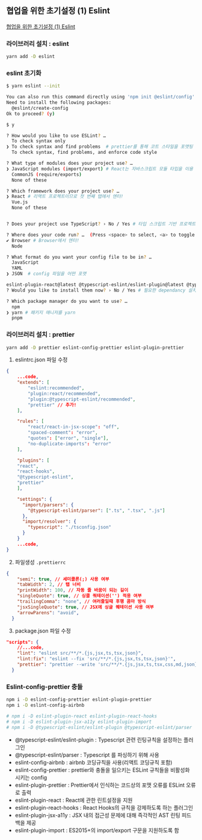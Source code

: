 ## 협업을 위한 초기설정 (1) Eslint 
[협업을 위한 초기설정 (1) Eslint](https://yelee.tistory.com/57)

### 라이브러리 설치 : eslint
```bash
yarn add -D eslint
```

### eslint 초기화 
```bash 
$ yarn eslint --init

You can also run this command directly using 'npm init @eslint/config'.
Need to install the following packages:
  @eslint/create-config
Ok to proceed? (y)

$ y

? How would you like to use ESLint? … 
  To check syntax only
❯ To check syntax and find problems  # prettier를 통해 코트 스타일을 포맷팅 할 예정
  To check syntax, find problems, and enforce code style

? What type of modules does your project use? … 
❯ JavaScript modules (import/export) # React는 자바스크립트 모듈 타입을 이용
  CommonJS (require/exports)
  None of these

? Which framework does your project use? … 
❯ React # 리액트 프로젝트이므로 첫 번째 탭에서 엔터!
  Vue.js
  None of these


? Does your project use TypeScript? › No / Yes # 타입 스크립트 기반 프로젝트를 구성하는 중이니 Yes! 탭에서 엔터!

? Where does your code run? …  (Press <space> to select, <a> to toggle all, <i> to invert selection)
✔ Browser # Browser에서 엔터!
  Node

? What format do you want your config file to be in? … 
  JavaScript
  YAML
❯ JSON  # config 파일을 어떤 포맷

eslint-plugin-react@latest @typescript-eslint/eslint-plugin@latest @typescript-eslint/parser@latest
? Would you like to install them now? › No / Yes # 필요한 dependancy 설치 여부 -> Yes!

? Which package manager do you want to use? … 
  npm
❯ yarn # 패키지 매니저를 yarn
  pnpm
```

### 라이브러리 설치 : prettier
```bash
yarn add -D prettier eslint-config-prettier eslint-plugin-prettier
```

1. eslintrc.json 파일 수정
```json
{
    ...code, 
    "extends": [
        "eslint:recommended",
        "plugin:react/recommended",
        "plugin:@typescript-eslint/recommended",
        "prettier" // 추가!
    ],

    "rules": [
        "react/react-in-jsx-scope": "off",
        "spaced-comment": "error",
        "quotes": ["error", "single"],
        "no-duplicate-imports": "error"
    ],

    "plugins": [
    "react",
    "react-hooks",
    "@typescript-eslint",
    "prettier"
    ],

    "settings": { 
      "import/parsers": {
        "@typescript-eslint/parser": [".ts", ".tsx", ".js"] 
      }, 
      "import/resolver": { 
        "typescript": "./tsconfig.json" 
      }
    }
    ...code, 
}
```

2. 파일생성 `.prettierrc`

```json
{
    "semi": true, // 세미콜론(;) 사용 여부
    "tabWidth": 2, // 탭 너비
    "printWidth": 100, // 자동 줄 바꿈이 되는 길이
    "singleQuote": true, // 싱클 쿼테이션('') 적용 여부
    "trailingComma": "none", // 여러줄일때 후행 콤마 방식
    "jsxSingleQuote": true, // JSX에 싱글 퀘테이션 사용 여부
    "arrowParens": "avoid",
  }
```

3. package.json 파일 수정 

```json
"scripts": {
    //...code,
    "lint": "eslint src/**/*.{js,jsx,ts,tsx,json}",
    "lint:fix": "eslint --fix 'src/**/*.{js,jsx,ts,tsx,json}'",
    "prettier": "prettier --write 'src/**/*.{js,jsx,ts,tsx,css,md,json}' --config ./.prettierrc"
  }
```

### Eslint-config-prettier 충돌

```bash
npm i -D eslint-config-prettier eslint-plugin-prettier
npm i -D eslint-config-airbnb

# npm i -D eslint-plugin-react eslint-plugin-react-hooks
# npm i -D eslint-plugin-jsx-a11y eslint-plugin-import
# npm i -D @typescript-eslint/eslint-plugin @typescript-eslint/parser
```

- @typescript-eslint/eslint-plugin : Typescript 관련 린팅규칙을 설정하는 플러그인
- @typescript-eslint/parser : Typescript 를 파싱하기 위해 사용
- eslint-config-airbnb : airbnb 코딩규칙을 사용(리액트 코딩규칙 포함)
- eslint-config-prettier : prettier와 충돌을 일으키는 ESLint 규칙들을 비활성화 시키는 config
- eslint-plugin-prettier : Prettier에서 인식하는 코드상의 포맷 오류를 ESLint 오류로 출력
- eslint-plugin-react : React에 관한 린트설정을 지원
- eslint-plugin-react-hooks : React Hooks의 규칙을 강제하도록 하는 플러그인
- eslint-plugin-jsx-a11y : JSX 내의 접근성 문제에 대해 즉각적인 AST 린팅 피드백을 제공
- eslint-plugin-import : ES2015+의 import/export 구문을 지원하도록 함